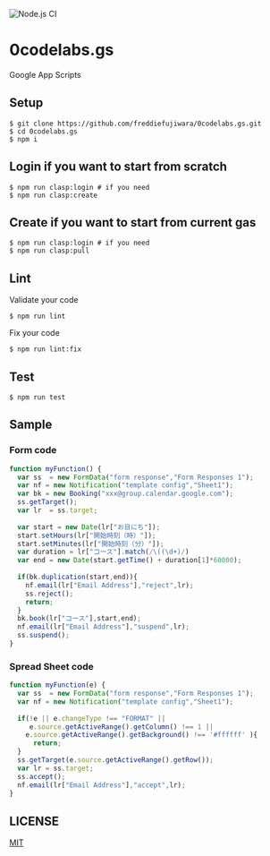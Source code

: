 ![Node.js CI](https://github.com/freddiefujiwara/0codelabs.gs/workflows/Node.js%20CI/badge.svg)
# 0codelabs.gs
Google App Scripts
## Setup

```console
$ git clone https://github.com/freddiefujiwara/0codelabs.gs.git
$ cd 0codelabs.gs
$ npm i
```

## Login if you want to start from scratch
```console
$ npm run clasp:login # if you need
$ npm run clasp:create
```

## Create if you want to start from current gas
```console
$ npm run clasp:login # if you need
$ npm run clasp:pull
```

## Lint
Validate your code
```console
$ npm run lint
```
Fix your code
```console
$ npm run lint:fix
```

## Test

```console
$ npm run test
```

## Sample

### Form code

```javascript
function myFunction() {
  var ss  = new FormData("form response","Form Responses 1");
  var nf = new Notification("template config","Sheet1");
  var bk = new Booking("xxx@group.calendar.google.com");
  ss.getTarget();
  var lr  = ss.target;
  
  var start = new Date(lr["お日にち"]);
  start.setHours(lr["開始時刻（時）"]);
  start.setMinutes(lr["開始時刻（分）"]);
  var duration = lr["コース"].match(/\((\d+)/)
  var end = new Date(start.getTime() + duration[1]*60000);
  
  if(bk.duplication(start,end)){
    nf.email(lr["Email Address"],"reject",lr);
    ss.reject();
    return;
  }
  bk.book(lr["コース"],start,end);
  nf.email(lr["Email Address"],"suspend",lr);
  ss.suspend();
}
```
### Spread Sheet code

```javascript
function myFunction(e) {
  var ss  = new FormData("form response","Form Responses 1");
  var nf = new Notification("template config","Sheet1");
  
  if(!e || e.changeType !== "FORMAT" || 
     e.source.getActiveRange().getColumn() !== 1 || 
    e.source.getActiveRange().getBackground() !== '#ffffff' ){
      return;
  }
  ss.getTarget(e.source.getActiveRange().getRow());
  var lr = ss.target;
  ss.accept();
  nf.email(lr["Email Address"],"accept",lr);
}
```

## LICENSE

[MIT](./LICENSE)

